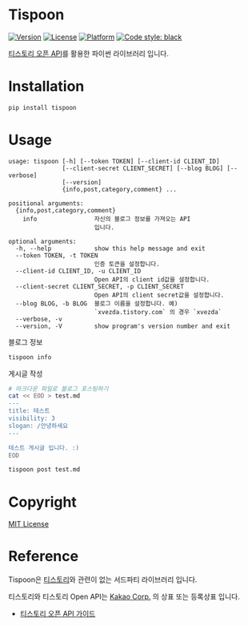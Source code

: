 # Tispoon
[![Version](https://img.shields.io/pypi/v/tispoon)](https://pypi.org/project/tispoon)
[![License](https://img.shields.io/pypi/l/tispoon)](https://pypi.org/project/tispoon)
[![Platform](https://img.shields.io/pypi/pyversions/tispoon)](https://pypi.org/project/tispoon)
[![Code style: black](https://img.shields.io/badge/code%20style-black-000000.svg)](https://github.com/psf/black)

[티스토리 오픈 API](https://www.tistory.com/guide/api/manage/register)를 활용한 파이썬 라이브러리 입니다.

# Installation

```sh
pip install tispoon
```

# Usage

```
usage: tispoon [-h] [--token TOKEN] [--client-id CLIENT_ID]
               [--client-secret CLIENT_SECRET] [--blog BLOG] [--verbose]
               [--version]
               {info,post,category,comment} ...

positional arguments:
  {info,post,category,comment}
    info                자신의 블로그 정보를 가져오는 API
                        입니다.

optional arguments:
  -h, --help            show this help message and exit
  --token TOKEN, -t TOKEN
                        인증 토큰을 설정합니다.
  --client-id CLIENT_ID, -u CLIENT_ID
                        Open API의 client id값을 설정합니다.
  --client-secret CLIENT_SECRET, -p CLIENT_SECRET
                        Open API의 client secret값을 설정합니다.
  --blog BLOG, -b BLOG  블로그 이름을 설정합니다. 예)
                        `xvezda.tistory.com` 의 경우 `xvezda`
  --verbose, -v
  --version, -V         show program's version number and exit
```

블로그 정보

```sh
tispoon info
```

게시글 작성

```sh
# 마크다운 파일로 블로그 포스팅하기
cat << EOD > test.md
---
title: 테스트
visibility: 3
slogan: /안녕하세요
---

테스트 게시글 입니다. :)
EOD

tispoon post test.md
```

# Copyright

[MIT License](LICENSE)

# Reference

Tispoon은 [티스토리](https://tistory.com/)와 관련이 없는 서드파티 라이브러리 입니다.

티스토리와 티스토리 Open API는 [Kakao Corp.](http://www.kakaocorp.com/) 의 상표 또는 등록상표 입니다.

- [티스토리 오픈 API 가이드](https://tistory.github.io/document-tistory-apis/)

